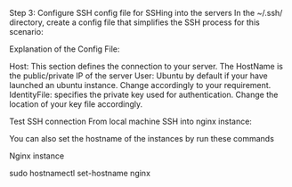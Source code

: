Step 3: Configure SSH config file for SSHing into the servers
In the ~/.ssh/ directory, create a config file that simplifies the SSH process for this scenario:

Explanation of the Config File:

Host: This section defines the connection to your server. The HostName is the public/private IP of the server
User: Ubuntu by default if your have launched an ubuntu instance. Change accordingly to your requirement.
IdentityFile: specifies the private key used for authentication. Change the location of your key file accordingly.

Test SSH connection
From local machine SSH into nginx instance:

You can also set the hostname of the instances by run these commands

Nginx instance

sudo hostnamectl set-hostname nginx
